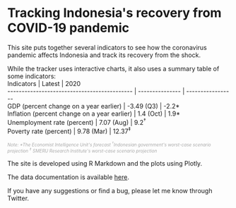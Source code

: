 # Tracking Indonesia's recovery from COVID-19 pandemic

This site puts together several indicators to see how the coronavirus pandemic affects Indonesia and track its recovery from the shock.

While the tracker uses interactive charts, it also uses a summary table of some indicators:
<br>
Indicators                                   | Latest          | 2020  
-------------------------------------------- | --------------- | -----------------  
GDP (percent change on a year earlier)       | -3.49 (Q3)      | -2.2*  
Inflation (percent change on a year earlier) | 1.4 (Oct)       | 1.9*  
Unemployment rate (percent)                  | 7.07 (Aug)      | 9.2<sup>†</sup>   
Poverty rate (percent)                       | 9.78 (Mar)      | 12.37<sup>‡</sup>  

<i style="color: #a9a9a9;font-size: 10px;">Note: *The Economist Intelligence Unit's forecast <sup>†</sup>Indonesian government's worst-case scenario projection <sup>‡</sup> SMERU Research Institute's worst-case scenario projection</i>
<br>

The site is developed using R Markdown and the plots using Plotly.

The data documentation is available [here](https://dzulfiqarfr.github.io/indonesia-recovery-tracker/dataset.html).

If you have any suggestions or find a bug, please let me know through Twitter.